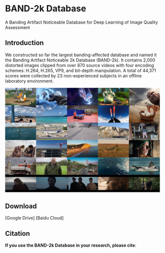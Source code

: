 # BAND-2k Database
A Banding Artifact Noticeable Database for Deep Learning of Image Quality Assessment

## Introduction
We constructed so far the largest banding-affected database and named it the Banding Artifact Noticeable 2k Database (BAND-2k). It contains 2,000 distorted images clipped from over 870 source videos with four encoding schemes: H.264, H.265, VP9, and bit-depth manipulation. A total of 44,371 scores were collected by 23 non-experienced subjects in an offline laboratory environment.

![The exmaple images in BAND-2k Database](https://github.com/zijianchen98/BAND-2k/blob/main/examples.jpg)

## Download
[Google Drive] 
[Baidu Cloud]

## Citation
**If you use the BAND-2k Database in your research, please cite**:
